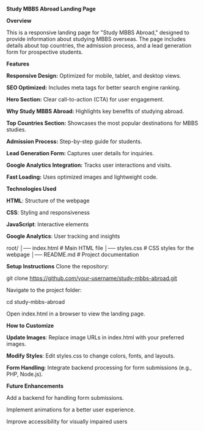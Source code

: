 **Study MBBS Abroad Landing Page**

**Overview**

This is a responsive landing page for "Study MBBS Abroad," designed to provide information about studying MBBS overseas. The page includes details about top countries, the admission process, and a lead generation form for prospective students.

**Features**

__Responsive Design:__ Optimized for mobile, tablet, and desktop views.

__SEO Optimized:__ Includes meta tags for better search engine ranking.

__Hero Section:__ Clear call-to-action (CTA) for user engagement.

__Why Study MBBS Abroad:__ Highlights key benefits of studying abroad.

__Top Countries Section:__ Showcases the most popular destinations for MBBS studies.

__Admission Process:__ Step-by-step guide for students.

__Lead Generation Form:__ Captures user details for inquiries.

__Google Analytics Integration:__ Tracks user interactions and visits.

__Fast Loading:__ Uses optimized images and lightweight code.

__Technologies Used__

__HTML__: Structure of the webpage

__CSS__: Styling and responsiveness

__JavaScript__: Interactive elements

__Google Analytics__: User tracking and insights

root/
│── index.html  # Main HTML file
│── styles.css  # CSS styles for the webpage
│── README.md   # Project documentation

__Setup Instructions__
Clone the repository:

git clone https://github.com/your-username/study-mbbs-abroad.git

Navigate to the project folder:

cd study-mbbs-abroad

Open index.html in a browser to view the landing page.

__How to Customize__

__Update Images__: Replace image URLs in index.html with your preferred images.

__Modify Styles__: Edit styles.css to change colors, fonts, and layouts.

__Form Handling__: Integrate backend processing for form submissions (e.g., PHP, Node.js).

__Future Enhancements__

Add a backend for handling form submissions.

Implement animations for a better user experience.

Improve accessibility for visually impaired users

